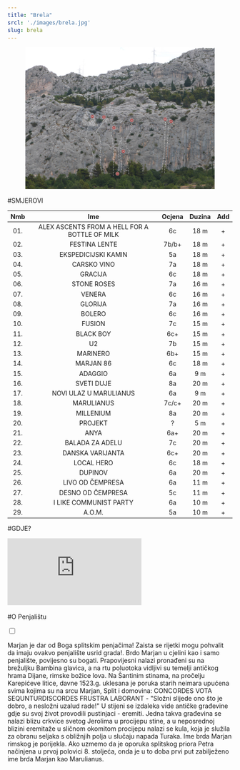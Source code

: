 ```yaml
---
title: "Brela"
srcl: './images/brela.jpg'
slug: brela
---
```



<!-- markdownlint-disable MD033 -->
<div class="Dugi">


<figure class="figure">
    <img src="./images/brela_smjerovi.jpg" alt="Title"/>
</figure>

<div  class="Smjerovi">

#SMJEROVI

| Nmb | Ime                                             | Ocjena | Duzina | Add
|:----:|:------------------------------------------------:|:------:|:-------:|:-------:|
| 01. | ALEX ASCENTS FROM A HELL FOR A BOTTLE OF MILK | 6c | 18 m |<div class="Isus" class="Isus"> + </div> |
| 02. | FESTINA LENTE | 7b/b+ | 18 m |<div class="Isus" class="Isus"> + </div> |
| 03. | EKSPEDICIJSKI KAMIN | 5a | 18 m |<div class="Isus" class="Isus"> + </div> |
| 04. | CARSKO VINO | 7a | 18 m |<div class="Isus" class="Isus"> + </div> |
| 05. | GRACIJA | 6c | 18 m |<div class="Isus"> + </div> |
| 06. | STONE ROSES | 7a | 16 m |<div class="Isus"> + </div> |
| 07. | VENERA | 6c | 16 m |<div class="Isus"> + </div> |
| 08. | GLORIJA | 7a | 16 m |<div class="Isus"> + </div> |
| 09. | BOLERO | 6c | 16 m |<div class="Isus"> + </div> |
| 10. | FUSION | 7c | 15 m |<div class="Isus"> + </div> |
| 11. | BLACK BOY | 6c+ | 15 m |<div class="Isus"> + </div> |
| 12. | U2 | 7b | 15 m |<div class="Isus"> + </div> |
| 13. | MARINERO | 6b+ | 15 m |<div class="Isus"> + </div> |
| 14. | MARJAN 86 | 6c | 18 m |<div class="Isus"> + </div> |
| 15. | ADAGGIO | 6a | 9 m |<div class="Isus"> + </div> |
| 16. | SVETI DUJE | 8a | 20 m |<div class="Isus"> + </div> |
| 17. | NOVI ULAZ U MARULIANUS | 6a | 9 m |<div class="Isus"> + </div> |
| 18. | MARULIANUS | 7c/c+ | 20 m |<div class="Isus"> + </div> |
| 19. | MILLENIUM | 8a | 20 m |<div class="Isus"> + </div> |
| 20. | PROJEKT | ? | 5 m |<div class="Isus"> + </div> |
| 21. | ANYA | 6a+ | 20 m |<div class="Isus"> + </div> |
| 22. | BALADA ZA ADELU | 7c | 20 m |<div class="Isus"> + </div> |
| 23. | DANSKA VARIJANTA | 6c+ | 20 m |<div class="Isus"> + </div> |
| 24. | LOCAL HERO | 6c | 18 m |<div class="Isus"> + </div> |
| 25. | DUPINOV | 6a | 20 m |<div class="Isus"> + </div> |
| 26. | LIVO OD ČEMPRESA | 6a | 11 m |<div class="Isus"> + </div> |
| 27. | DESNO OD ČEMPRESA | 5c | 11 m |<div class="Isus"> + </div> |
| 28. | I LIKE COMMUNIST PARTY | 6a | 10 m |<div class="Isus"> + </div> |
| 29. | A.O.M. | 5a | 10 m |<div class="Isus"> + </div> |


</div>
</div>
<div class="Uski">

<div class="Gdje">

#GDJE?

<iframe src="https://www.google.com/maps/embed?pb=!1m18!1m12!1m3!1d11563.97771969615!2d16.5073563381684!3d43.5649991659888!2m3!1f0!2f0!3f0!3m2!1i1024!2i768!4f13.1!3m3!1m2!1s0x13355f4be5ef0a2d%3A0x7c203a8fd147967f!2sMarkezina+Greda!5e0!3m2!1shr!2shr!4v1546011854810"  class="karta" frameborder="0" style="border:0" allowfullscreen></iframe>

</div>

<div class="Opis">

#O Penjalištu

<div>
  <input type="checkbox" class="read-more-state" id="post-1" />

  <p class="read-more-wrap">Marjan je dar od Boga splitskim penjačima! Zaista se rijetki mogu pohvalit da imaju ovakvo penjalište usrid grada!. <span class="read-more-target">Brdo Marjan u cjelini kao i samo penjalište, povijesno su bogati. Prapovijesni nalazi pronađeni su na brežuljku Bambina glavica, a na rtu poluotoka vidljivi su temelji antičkog hrama Dijane, rimske božice lova.
Na Šantinim stinama, na pročelju Karepićeve litice, davne 1523.g. uklesana je poruka starih neimara upućena svima kojima su na srcu Marjan, Split i domovina: CONCORDES VOTA SEQUNTURDISCORDES FRUSTRA LABORANT -  "Složni slijede ono što je dobro, a nesložni uzalud rade!"
U stijeni se izdaleka vide antičke građevine gdje su svoj život provodili pustinjaci - eremiti. Jedna takva građevina se nalazi blizu crkvice svetog Jerolima u procijepu stine, a u neposrednoj blizini eremitaže u sličnom okomitom procijepu nalazi se kula, koja je služila za obranu seljaka s obližnjih polja u slučaju napada Turaka.
Ime brda Marjan rimskog je porijekla. Ako uzmemo da je oporuka splitskog priora Petra načinjena u prvoj polovici 8. stoljeća, onda je u to doba prvi put zabilježeno ime brda Marjan kao Marulianus.</span></p>
  
  <label for="post-1" class="read-more-trigger"></label>
</div>



</div>
</div>